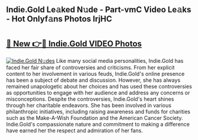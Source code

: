 ## Indie.Gold Le𝚊ked N𝚞de - Part-vmC Video Le𝚊ks - Hot Onlyf𝚊ns Photos IrjHC

# <h2><a href="http://ab81482.deff.icu/?id=Indie.Gold">🔗 New 👉🔴 Indie.Gold VIDEO Photos</a></h2>

[![Indie.Gold N𝚞des](https://i.imgur.com/rIISA9y.gif)](http://ab81482.deff.icu/?id=Indie.Gold)
Like many social media personalities, Indie.Gold has faced her fair share of controversies and criticisms. From her explicit content to her involvement in various feuds, Indie.Gold's online presence has been a subject of debate and discussion. However, she has always remained unapologetic about her choices and has used these controversies as opportunities to engage with her audience and address any concerns or misconceptions. Despite the controversies, Indie.Gold's heart shines through her charitable endeavors. She has been involved in various philanthropic initiatives, including raising awareness and funds for charities such as the Make-A-Wish Foundation and the American Cancer Society. Indie.Gold's compassionate nature and commitment to making a difference have earned her the respect and admiration of her fans.
